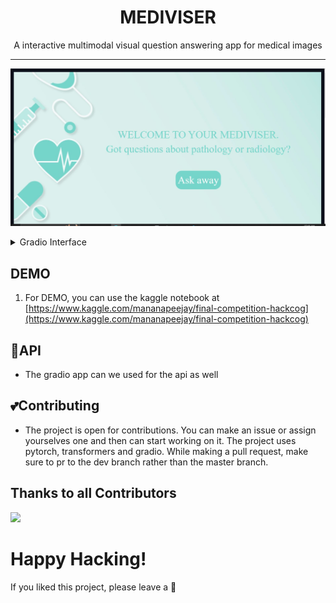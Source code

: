 <h1 align="center" style="font-weight: bold;">MEDIVISER</h1>
<p align="center">A interactive multimodal visual question answering app for medical images</p>

</p>

---

<p align="center"><img src="./img/back.JPG"></img></p>

<details>
  <summary>Gradio Interface</summary>
  <p align="center"><img src="./img/back2.jpg"></img></p>
</details>


## **DEMO**

1. For DEMO, you can use the kaggle notebook at [https://www.kaggle.com/mananapeejay/final-competition-hackcog](https://www.kaggle.com/mananapeejay/final-competition-hackcog)

## **🔌API**

- The gradio app can we used for the api as well

## **💕Contributing**

- The project is open for contributions. You can make an issue or assign yourselves one and then can start working on it. The project uses pytorch, transformers and gradio. While making a pull request, make sure to pr to the dev branch rather than the master branch.

## Thanks to all Contributors
<a href = "https://github.com/mananchawla2005/developer-roadmap/graphs/contributors">
   <img src = "https://contrib.rocks/image?repo=mananchawla2005/mediviser"/>
 </a>





# **Happy Hacking!**
If you liked this project, please leave a 🌟
